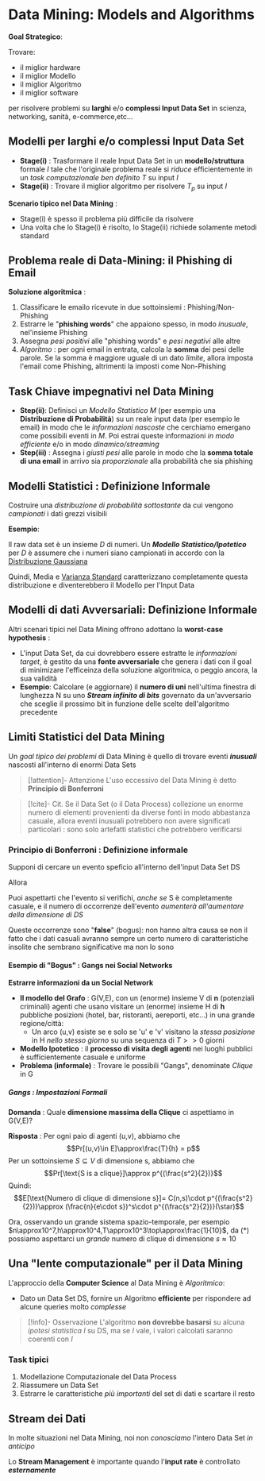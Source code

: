 # Data Mining: Models and Algorithms

**Goal Strategico**:

Trovare:
- il miglior hardware
- il miglior Modello
- il miglior Algoritmo
- il miglior software

per risolvere problemi su **larghi** e/o **complessi Input Data Set** in scienza, networking, sanità, e-commerce,etc...

## Modelli per larghi e/o complessi Input Data Set

- **Stage(i)** : Trasformare il reale Input Data Set in un **modello/struttura** formale $I$ tale che l'originale problema reale si _riduce_ efficientemente in un _task computazionale ben definito_ $T$ su input $I$
- **Stage(ii)** : Trovare il miglior algoritmo per risolvere $T_p$ su input $I$

**Scenario tipico nel Data Mining** : 
- Stage(i) è spesso il problema più difficile da risolvere
- Una volta che lo Stage(i) è risolto, lo Stage(ii) richiede solamente metodi standard

## Problema reale di Data-Mining: il Phishing di Email

**Soluzione algoritmica** : 

1) Classificare le emailo ricevute in due sottoinsiemi : Phishing/Non-Phishing
2) Estrarre le "**phishing words**" che appaiono spesso, in modo _inusuale_, nel'insieme Phishing
3) Assegna _pesi positivi_ alle "phishing words" e _pesi negativi_ alle altre
4) _Algoritmo_ : per ogni email in entrata, calcola la **somma** dei pesi delle parole. Se la somma è maggiore uguale di un dato _limite_, allora imposta l'email come Phishing, altrimenti la imposti come Non-Phishing

## Task Chiave impegnativi nel Data Mining

- **Step(ii)**: Definisci un _Modello Statistico_ $M$ (per esempio una **Distribuzione di Probabilità**) su un reale input data (per esempio le email) in modo che le _informazioni nascoste_ che cerchiamo emergano come possibili eventi in $M$. Poi estrai queste informazioni _in modo efficiente_ e/o in modo _dinamico/streaming_
- **Step(iii)** : Assegna i _giusti pesi_ alle parole in modo che la **somma totale di una email** in arrivo sia _proporzionale_ alla probabilità che sia phishing

## Modelli Statistici : Definizione Informale

Costruire una _distribuzione di probabilità sottostante_ da cui vengono _campionati_ i dati grezzi visibili

**Esempio**:

Il raw data set è un insieme $D$ di numeri. Un _**Modello Statistico/Ipotetico**_ per $D$ è assumere che i numeri siano campionati in accordo con la [Distribuzione Gaussiana](https://it.wikipedia.org/wiki/Distribuzione_normale)

Quindi, Media e [Varianza Standard](https://it.wikipedia.org/wiki/Varianza) caratterizzano completamente questa distribuzione e diventerebbero il Modello per l'Input Data

## Modelli di dati Avversariali: Definizione Informale

Altri scenari tipici nel Data Mining offrono adottano la **worst-case hypothesis** :

- L'input Data Set, da cui dovrebbero essere estratte le _informazioni target_, è gestito da una **fonte avversariale** che genera i dati con il goal di minimizare l'efficeinza della soluzione algoritmica, o peggio ancora, la sua validità
- **Esempio**: Calcolare (e aggiornare) il **numero di uni** nell'ultima finestra di lunghezza N su uno _**Stream infinito di bits**_ governato da un'avversario che sceglie il prossimo bit in funzione delle scelte dell'algoritmo precedente

## Limiti Statistici del Data Mining

Un _goal tipico dei problemi_ di Data Mining è quello di trovare eventi _**inusuali**_ nascosti all'interno di enormi Data Sets

>[!attention]- Attenzione
>L'uso eccessivo del Data Mining è detto **Principio di Bonferroni**

>[!cite]- Cit.
>Se il Data Set (o il Data Process) collezione un enorme numero di elementi provenienti da diverse fonti in modo abbastanza casuale, allora eventi inusuali potrebbero non avere significati particolari : sono solo artefatti statistici che potrebbero verificarsi

### Principio di Bonferroni : Definizione informale

Supponi di cercare un evento speficio all'interno dell'input Data Set DS

Allora

Puoi aspettarti che l'evento si verifichi, _anche se_ S è completamente casuale, e il numero di occorrenze dell'evento _aumenterà all'aumentare della dimensione di DS_

Queste occorrenze sono "**false**" (bogus): non hanno altra causa se non il fatto che i dati casuali avranno sempre un certo numero di caratteristiche insolite che sembrano significative ma non lo sono

#### Esempio di "Bogus" : Gangs nei Social Networks

**Estrarre informazioni da un Social Network**

- **Il modello del Grafo** : G(V,E), con un (enorme) insieme V di **n** (potenziali criminali) agenti che usano visitare un (enorme) insieme H di **h** pubbliche posizioni (hotel, bar, ristoranti, aereporti, etc...) in una grande regione/città:
	- Un arco (u,v) esiste se e solo se 'u' e 'v' visitano la _stessa posizione_ in H _nello stesso giorno_ su una sequenza di $T>>0$ giorni 
- **Modello Ipotetico** : il **processo di visita degli agenti** nei luoghi pubblici è sufficientemente casuale e uniforme
- **Problema (informale)** : Trovare le possibili "Gangs", denominate _Clique_ in G

##### Gangs : Impostazioni Formali

**Domanda** : Quale **dimensione massima della Clique** ci aspettiamo in G(V,E)?

**Risposta** : Per ogni paio di agenti (u,v), abbiamo che 
$$Pr[(u,v)\in E]\approx\frac{T}{h} = p$$
Per un sottoinsieme $S\subseteq V$ di dimensione s, abbiamo che
$$Pr[\text{S is a clique}]\approx p^{(\frac{s^2}{2})}$$
Quindi:
$$E[\text{Numero di clique di dimensione s}]= C(n,s)\cdot p^{(\frac{s^2}{2})}\approx (\frac{n}{e\cdot s})^s\cdot p^{(\frac{s^2}{2})}(\star)$$

Ora, osservando un grande sistema spazio-temporale, per esempio $n\approx10^7,h\approx10^4,T\approx10^3\top\approx\frac{1}{10}$, da $(*)$ possiamo aspettarci un _grande_ numero di clique di dimensione $s\approx 10$

## Una "lente computazionale" per il Data Mining

L'approccio della **Computer Science** al Data Mining è _Algoritmico_:
- Dato un Data Set DS, fornire un Algoritmo **efficiente** per rispondere ad alcune queries molto _complesse_

>[!info]- Osservazione
>L'algoritmo **non dovrebbe basarsi** su alcuna _ipotesi statistica_ $I$ su DS, ma se $I$ vale, i valori calcolati saranno coerenti con $I$

### Task tipici

1) Modellazione Computazionale del Data Process
2) Riassumere un Data Set
3) Estrarre le caratteristiche _più importanti_ del set di dati e scartare il resto

## Stream dei Dati

In molte situazioni nel Data Mining, noi non _conosciamo_ l'intero Data Set _in anticipo_

Lo **Stream Management** è importante quando l'**input rate** è controllato _**esternamente**_


